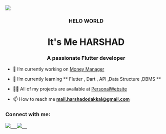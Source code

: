 
<img src="https://img.shields.io/badge/Flutter-02569B?style=for-the-badge&logo=flutter&logoColor=white" />  
<h3 align="center">HELO WORLD </h3>
<h1 align="center"> It's Me HARSHAD </h1>
<h3 align="center">A passionate Flutter developer </h3>

- 🔭 I’m currently working on [Money Manager](https://github.com/harshadok)

- 🌱 I’m currently learning ** Flutter , Dart , API ,Data Structure ,DBMS **

- 👨‍💻 All of my projects are available at [PersonalWebsite](https://github.com/harshadok)

- 📫 How to reach me **mail.harshadodakkal@gmail.com**

<h3 align="left">Connect with me:</h3>
<p align="left">


<a href="https://linkedin.com/in/harshad-ok-8585aa184" target= "_blank"><img src="https://img.shields.io/badge/LinkedIn-0077B5?style=for-the-badge&logo=linkedin&logoColor=white"/> &nbsp;&nbsp;&nbsp;
  <a href="https://twitter.com/HarshadOdakkal?t=XkgDQCwmLdGMPhgZwYSCVQ&s=08" target= "_blank"><img src="https://img.shields.io/badge/Twitter-1DA1F2?style=for-the-badge&logo=twitter&logoColor=white"/> &nbsp;&nbsp;&nbsp;
</p>

